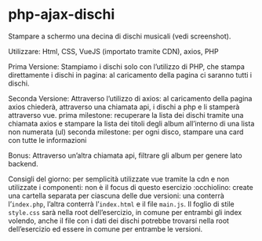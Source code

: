# php-ajax-dischi

Stampare a schermo una decina di dischi musicali (vedi screenshot).

Utilizzare:
Html, CSS, VueJS (importato tramite CDN), axios, PHP

Prima Versione:
Stampiamo i dischi solo con l’utilizzo di PHP, che stampa direttamente i dischi in pagina: al caricamento della pagina ci saranno tutti i dischi.

Seconda Versione:
Attraverso l’utilizzo di axios: al caricamento della pagina axios chiederà, attraverso una chiamata api, i dischi a php e li stamperà attraverso vue.
prima milestone: recuperare la lista dei dischi tramite una chiamata axios e stampare la lista dei titoli degli album all’interno di una lista non numerata (ul)
seconda milestone: per ogni disco, stampare una card con tutte le informazioni

Bonus:
Attraverso un’altra chiamata api, filtrare gli album per genere lato backend.

Consigli del giorno:
per semplicità utilizzate vue tramite la cdn e non utilizzate i componenti: non è il focus di questo esercizio :occhiolino:
create una cartella separata per ciascuna delle due versioni: una conterrà l’`index.php`, l’altra conterrà l’`index.html` e il file `main.js`. Il foglio di stile `style.css` sarà nella root dell’esercizio, in comune per entrambi gli index
volendo, anche il file con i dati dei dischi potrebbe trovarsi nella root dell’esercizio ed essere in comune per entrambe le versioni.